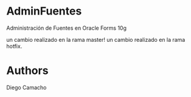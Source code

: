 # AdminFuentes
Administración de Fuentes en Oracle Forms 10g


un cambio realizado en la rama master!
un cambio realizado en la rama hotfix.
# Authors
Diego Camacho
